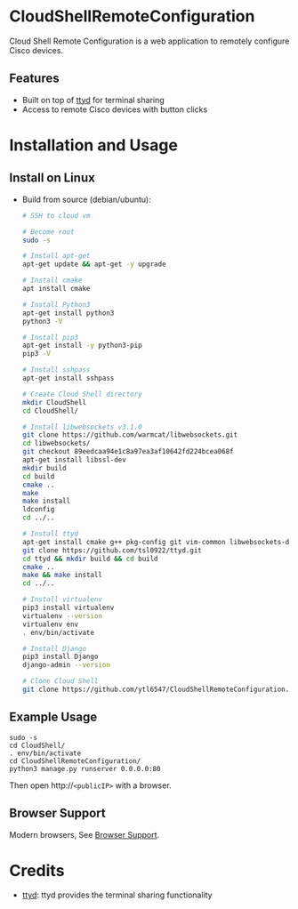 # CloudShellRemoteConfiguration

Cloud Shell Remote Configuration is a web application to remotely configure Cisco devices.

## Features

- Built on top of [ttyd][1] for terminal sharing
- Access to remote Cisco devices with button clicks

# Installation and Usage

## Install on Linux

- Build from source (debian/ubuntu):

    ```bash
    # SSH to cloud vm

    # Become root
    sudo -s

    # Install apt-get
    apt-get update && apt-get -y upgrade

    # Install cmake
    apt install cmake

    # Install Python3
    apt-get install python3
    python3 -V

    # Install pip3
    apt-get install -y python3-pip
    pip3 -V

    # Install sshpass
    apt-get install sshpass

    # Create Cloud Shell directory
    mkdir CloudShell
    cd CloudShell/

    # Install libwebsockets v3.1.0
    git clone https://github.com/warmcat/libwebsockets.git
    cd libwebsockets/
    git checkout 89eedcaa94e1c8a97ea3af10642fd224bcea068f
    apt-get install libssl-dev
    mkdir build
    cd build
    cmake ..
    make
    make install
    ldconfig
    cd ../..

    # Install ttyd
    apt-get install cmake g++ pkg-config git vim-common libwebsockets-dev libjson-c-dev libssl-dev
    git clone https://github.com/tsl0922/ttyd.git
    cd ttyd && mkdir build && cd build
    cmake ..
    make && make install
    cd ../..

    # Install virtualenv
    pip3 install virtualenv
    virtualenv --version
    virtualenv env
    . env/bin/activate

    # Install Django
    pip3 install Django
    django-admin --version

    # Clone Cloud Shell
    git clone https://github.com/ytl6547/CloudShellRemoteConfiguration.git
    ```
    
## Example Usage
    
    sudo -s
    cd CloudShell/
    . env/bin/activate
    cd CloudShellRemoteConfiguration/
    python3 manage.py runserver 0.0.0.0:80
    
Then open http://`<publicIP>` with a browser.

## Browser Support

Modern browsers, See [Browser Support][2].

# Credits

- [ttyd][1]: ttyd provides the terminal sharing functionality

  [1]: https://github.com/tsl0922/ttyd
  [2]: https://github.com/xtermjs/xterm.js#browser-support  
